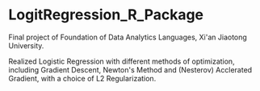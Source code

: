 # LogitRegression_R_Package
Final project of Foundation of Data Analytics Languages, Xi'an Jiaotong University.

Realized Logistic Regression with different methods of optimization, including Gradient Descent, Newton's Method and (Nesterov) Acclerated Gradient, with a choice of L2 Regularization.

